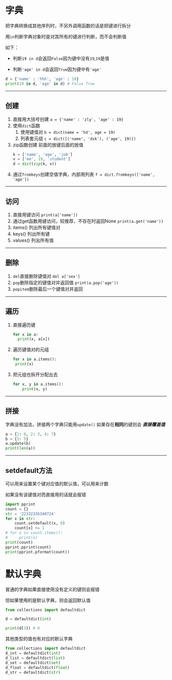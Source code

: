 # 字典

把字典转换成其他序列时，不另外调用函数的话是把键进行拆分

用`in`判断字典对象时是对其所有的键进行判断，而不会判断值

如下：

- 判断`19 in d`会返回`False`因为键中没有`19`,`19`是值

- 判断`'age' in d`会返回`True`因为键中有`'age'`

```python
d = {'name' : 'hhh', 'age' : 19}
print(19 in d, 'age' in d) # False True
```

---
## 创建
1. 直接用大括号创建
   `a = {'name' : 'zly', 'age' : 19}`
2. 使用`dict`函数
   1. 使用键值对
        `b = dict(name = 'hd', age = 19)`
    2. 列表套元组
        `c = dict([('name', 'dsk'), ('age', 19)])`
3. zip函数创建
    前面的放键后面的放值
    ```python
    k = ['name', 'age', 'job']
    v = ['me', 19, 'student']
    d = dict(zip(k, v))
    ```
4. 通过`fromkeys`创建空值字典，内部用列表
    `f = dict.fromkeys(['name', 'age'])`

---
## 访问
1. 直接用键访问
    `print(a['name'])`
2. 通过get函数用键访问，较推荐，不存在时返回None
   `print(a.get('name'))`
3. items()
    列出所有键值对
4. keys()
   列出所有键
5. values()
   列出所有值

---
## 删除
1. `del`直接删除键值对
   `del a['sex']`
2. `pop`删除指定的键值对并返回值
   `print(a.pop('age'))`
3. `popitem`删除最后一个键值对并返回

---
## 遍历
1. 直接遍历键
   ```python
   for x in a:
     print(x, a[x])
   ```
2. 遍历键值对的元组
    ```python
    for x in a.items():
     print(x)
    ```
3. 把元组也拆开分配出去
    ```python
    for x, y in a.items():
        print(x, y)
    ```

---
## 拼接
字典没有加法，拼接两个字典只能用`update()`
如果存在**相同**的键则会 ***直接覆盖值***
```python
a = {1: 6, 2: 3, 4: 7}
b = {3: 5}
a.update(b)
print(len(a))
```

---

## setdefault方法

可以用来设置某个键对应值的默认值，可以用来计数

如果没有该键值对而直接用的话就会报错

```python
import pprint
count = {}
str = '22332336348724'
for x in str:
    count.setdefault(x, 0)
    count[x] += 1
# for x in count.items():
#     print(x)
print(count)
pprint.pprint(count)
print(pprint.pformat(count))
```

# 默认字典

普通的字典如果直接使用没有定义的键则会报错

但如果使用的是默认字典，则会返回默认值

```python
from collections import defaultdict

d = defaultdict(int)

print(d[3]) # 0
```

其他类型的值也有对应的默认字典

```python
from collections import defaultdict
d_int = defaultdict(int)
d_list = defaultdict(list)
d_set = defaultdict(set)
d_float = defaultdict(float)
d_str = defaultdict(str)
```

